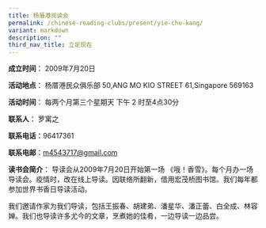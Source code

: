 ```yaml
---
title: 杨厝港阅读会
permalink: /chinese-reading-clubs/present/yio-chu-kang/
variant: markdown
description: ""
third_nav_title: 立足现在
---
```

**成立时间**：	2009年7月20日

**活动地点**：	杨厝港民众俱乐部
50,ANG MO KIO STREET 61,Singapore 569163

**活动时间**：	每两个月第三个星期天
下午 2 时至4点30分



**联系人**：	罗寓之

**联系电话**：96417361

**联系电邮**：m4543717@gmail.com




**读书会简介**：	导读会从2009年7月20日开始第一场 《哦！香雪》。每个月办一场导读会。疫情时，改在线上导读。因联络所翻新，借用宏茂桥图书馆。我们每年都参加世界书香日导读活动。

我们邀请作家为我们导读，包括王振春、胡建弟、潘星华、潘正蕾、白全成、林容婵。我们也导读许多尤今的文章，烹煮她的佳肴，一边导读一边品尝。